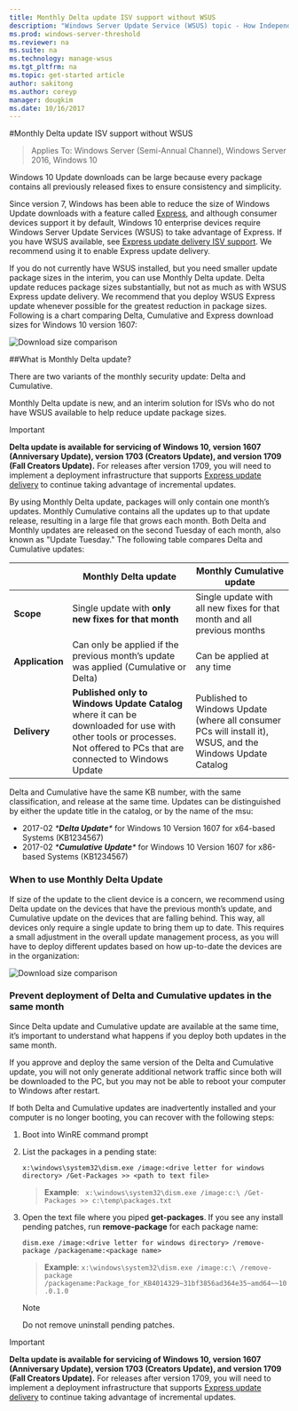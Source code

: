 ```yaml
---
title: Monthly Delta update ISV support without WSUS
description: "Windows Server Update Service (WSUS) topic - How Independent Software Vendors (ISV) can temporarily use Monthly Delta update instead of WSUS Express update delivery to reduce package size"
ms.prod: windows-server-threshold
ms.reviewer: na
ms.suite: na
ms.technology: manage-wsus
ms.tgt_pltfrm: na
ms.topic: get-started article
author: sakitong
ms.author: coreyp
manager: dougkim
ms.date: 10/16/2017
---
```

#Monthly Delta update ISV support without WSUS

>Applies To: Windows Server (Semi-Annual Channel), Windows Server 2016, Windows 10

Windows 10 Update downloads can be large because every package contains all previously released fixes to ensure consistency and simplicity.  

Since version 7, Windows has been able to reduce the size of Windows Update downloads with a feature called [Express](https://technet.microsoft.com/library/cc708456(v=ws.10).aspx#Anchor_2), and although consumer devices support it by default, Windows 10 enterprise devices require Windows Server Update Services (WSUS) to take advantage of Express. If you have WSUS available, see [Express update delivery ISV support](express-update-delivery-ISV-support.md). We recommend using it to enable Express update delivery. 

If you do not currently have WSUS installed, but you need smaller update package sizes in the interim, you can use Monthly Delta update. Delta update reduces package sizes substantially, but not as much as with WSUS Express update delivery. We recommend that you deploy WSUS Express update whenever possible for the greatest reduction in package sizes. Following is a chart comparing Delta, Cumulative and Express download sizes for Windows 10 version 1607:

![Download size comparison](../../media/express-update-delivery-isv-support/delta-1.png)

##What is Monthly Delta update?

There are two variants of the monthly security update: Delta and Cumulative.

Monthly Delta update is new, and an interim solution for ISVs who do not have WSUS available to help reduce update package sizes.

>[!IMPORTANT]
>**Delta update is available for servicing of Windows 10, version 1607 (Anniversary Update), version 1703 (Creators Update), and version 1709 (Fall Creators Update).** For releases after version 1709, you will need to implement a deployment infrastructure that supports [Express update delivery](express-update-delivery-ISV-support.md) to continue taking advantage of incremental updates.

By using Monthly Delta update, packages will only contain one month’s updates. Monthly Cumulative contains all the updates up to that update release, resulting in a large file that grows each month. Both Delta and Monthly updates are released on the second Tuesday of each month, also known as "Update Tuesday." The following table compares Delta and Cumulative updates:

|                    | Monthly **Delta** update                                                                                                                                                                                                       | Monthly **Cumulative** update                                                                                                                                                                                             |
|--------------------|--------------------------------------------------------------------------------------------------------------------------------------------------------------------------------------------------------------------------------|---------------------------------------------------------------------------------------------------------------------------------------------------------------------------------------------------------------------------|
| **Scope**          | Single update with **only new fixes for that month**                                                                                                                                                                           | Single update with all new fixes for that month and all previous months                                                                                                                                                   |
| **Application**    | Can only be applied if the previous month’s update was applied (Cumulative or Delta)                                                                                                                                           | Can be applied at any time                                                                                                                                                                                                |
| **Delivery**       | **Published only to Windows Update Catalog** where it can be downloaded for use with other tools or processes. Not offered to PCs that are connected to Windows Update                                                         | Published to Windows Update (where all consumer PCs will install it), WSUS, and the Windows Update Catalog                                                                                                                |

Delta and Cumulative have the same KB number, with the same classification, and release at the same time. Updates can be distinguished by either the update title in the catalog, or by the name of the msu:

- 2017-02 *\***Delta Update**\** for Windows 10 Version 1607 for x64-based Systems (KB1234567)
- 2017-02 *\***Cumulative Update**\** for Windows 10 Version 1607 for x86-based Systems (KB1234567)                                                                                                                                                                                                                                                                                                                                                                                                                                                                                                                                                                                                                                                                                                                                                                                                                                                                                      

### When to use Monthly Delta Update

If size of the update to the client device is a concern, we recommend using Delta update on the devices that have the previous month’s update, and Cumulative update on the devices that are falling behind. This way, all devices only require a single update to bring them up to date. This requires a small adjustment in the overall update management process, as you will have to deploy different updates based on how up-to-date the devices are in the organization:

![Download size comparison](../../media/express-update-delivery-isv-support/delta-2.png)

### Prevent deployment of Delta and Cumulative updates in the same month

Since Delta update and Cumulative update are available at the same time, it’s important to understand what happens if you deploy both updates in the same month.

If you approve and deploy the same version of the Delta and Cumulative update, you will not only generate additional network traffic since both will be downloaded to the PC, but you may not be able to reboot your computer to Windows after restart.

If both Delta and Cumulative updates are inadvertently installed and your computer is no longer booting, you can recover with the following steps:

1. Boot into WinRE command prompt
2. List the packages in a pending state:

    `x:\windows\system32\dism.exe /image:<drive letter for windows directory> /Get-Packages >> <path to text file>`
 
    > **Example**:
   ` x:\windows\system32\dism.exe /image:c:\ /Get-Packages >> c:\temp\packages.txt`
 
3. Open the text file where you piped **get-packages**. If you see any install pending patches, run **remove-package** for each package name:
 
   `dism.exe /image:<drive letter for windows directory> /remove-package /packagename:<package name>`
 
    > **Example**:
    `x:\windows\system32\dism.exe /image:c:\ /remove-package /packagename:Package_for_KB4014329~31bf3856ad364e35~amd64~~10.0.1.0`
 
    >[!NOTE]
    >Do not remove uninstall pending patches.

>[!IMPORTANT]
>**Delta update is available for servicing of Windows 10, version 1607 (Anniversary Update), version 1703 (Creators Update), and version 1709 (Fall Creators Update).** For releases after version 1709, you will need to implement a deployment infrastructure that supports [Express update delivery](express-update-delivery-ISV-support.md) to continue taking advantage of incremental updates.
